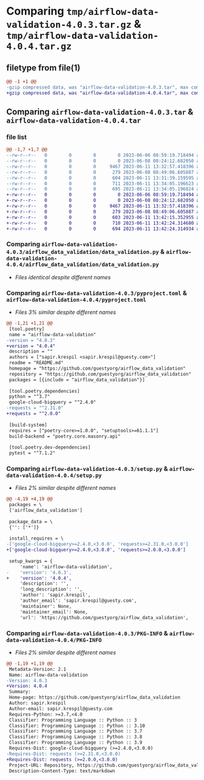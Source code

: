 # Comparing `tmp/airflow-data-validation-4.0.3.tar.gz` & `tmp/airflow-data-validation-4.0.4.tar.gz`

## filetype from file(1)

```diff
@@ -1 +1 @@
-gzip compressed data, was "airflow-data-validation-4.0.3.tar", max compression
+gzip compressed data, was "airflow-data-validation-4.0.4.tar", max compression
```

## Comparing `airflow-data-validation-4.0.3.tar` & `airflow-data-validation-4.0.4.tar`

### file list

```diff
@@ -1,7 +1,7 @@
--rw-r--r--   0        0        0        0 2023-06-06 08:59:19.718494 airflow-data-validation-4.0.3/README.md
--rw-r--r--   0        0        0        0 2023-06-08 08:24:12.682050 airflow-data-validation-4.0.3/airflow_data_validation/__init__.py
--rw-r--r--   0        0        0     9467 2023-06-11 13:32:57.418396 airflow-data-validation-4.0.3/airflow_data_validation/data_validation.py
--rw-r--r--   0        0        0      279 2023-06-08 08:49:06.605887 airflow-data-validation-4.0.3/airflow_data_validation/setup.py
--rw-r--r--   0        0        0      604 2023-06-11 13:31:39.159595 airflow-data-validation-4.0.3/pyproject.toml
--rw-r--r--   0        0        0      711 2023-06-11 13:34:05.196623 airflow-data-validation-4.0.3/setup.py
--rw-r--r--   0        0        0      695 2023-06-11 13:34:05.196824 airflow-data-validation-4.0.3/PKG-INFO
+-rw-r--r--   0        0        0        0 2023-06-06 08:59:19.718494 airflow-data-validation-4.0.4/README.md
+-rw-r--r--   0        0        0        0 2023-06-08 08:24:12.682050 airflow-data-validation-4.0.4/airflow_data_validation/__init__.py
+-rw-r--r--   0        0        0     9467 2023-06-11 13:32:57.418396 airflow-data-validation-4.0.4/airflow_data_validation/data_validation.py
+-rw-r--r--   0        0        0      279 2023-06-08 08:49:06.605887 airflow-data-validation-4.0.4/airflow_data_validation/setup.py
+-rw-r--r--   0        0        0      603 2023-06-11 13:42:15.352955 airflow-data-validation-4.0.4/pyproject.toml
+-rw-r--r--   0        0        0      710 2023-06-11 13:42:24.314680 airflow-data-validation-4.0.4/setup.py
+-rw-r--r--   0        0        0      694 2023-06-11 13:42:24.314934 airflow-data-validation-4.0.4/PKG-INFO
```

### Comparing `airflow-data-validation-4.0.3/airflow_data_validation/data_validation.py` & `airflow-data-validation-4.0.4/airflow_data_validation/data_validation.py`

 * *Files identical despite different names*

### Comparing `airflow-data-validation-4.0.3/pyproject.toml` & `airflow-data-validation-4.0.4/pyproject.toml`

 * *Files 3% similar despite different names*

```diff
@@ -1,21 +1,21 @@
 [tool.poetry]
 name = "airflow-data-validation"
-version = "4.0.3"
+version = "4.0.4"
 description = ""
 authors = ["sapir.krespil <sapir.krespil@guesty.com>"]
 readme = "README.md"
 homepage = "https://github.com/guestyorg/airflow_data_validation"
 repository = "https://github.com/guestyorg/airflow_data_validation"
 packages = [{include = "airflow_data_validation"}]
 
 [tool.poetry.dependencies]
 python = "^3.7"
 google-cloud-bigquery = "^2.4.0"
-requests = "^2.31.0"
+requests = "^2.0.0"
 
 [build-system]
 requires = ["poetry-core>=1.0.0", "setuptools>=61.1.1"]
 build-backend = "poetry.core.masonry.api"
 
 [tool.poetry.dev-dependencies]
 pytest = "^7.1.2"
```

### Comparing `airflow-data-validation-4.0.3/setup.py` & `airflow-data-validation-4.0.4/setup.py`

 * *Files 2% similar despite different names*

```diff
@@ -4,19 +4,19 @@
 packages = \
 ['airflow_data_validation']
 
 package_data = \
 {'': ['*']}
 
 install_requires = \
-['google-cloud-bigquery>=2.4.0,<3.0.0', 'requests>=2.31.0,<3.0.0']
+['google-cloud-bigquery>=2.4.0,<3.0.0', 'requests>=2.0.0,<3.0.0']
 
 setup_kwargs = {
     'name': 'airflow-data-validation',
-    'version': '4.0.3',
+    'version': '4.0.4',
     'description': '',
     'long_description': '',
     'author': 'sapir.krespil',
     'author_email': 'sapir.krespil@guesty.com',
     'maintainer': None,
     'maintainer_email': None,
     'url': 'https://github.com/guestyorg/airflow_data_validation',
```

### Comparing `airflow-data-validation-4.0.3/PKG-INFO` & `airflow-data-validation-4.0.4/PKG-INFO`

 * *Files 2% similar despite different names*

```diff
@@ -1,19 +1,19 @@
 Metadata-Version: 2.1
 Name: airflow-data-validation
-Version: 4.0.3
+Version: 4.0.4
 Summary: 
 Home-page: https://github.com/guestyorg/airflow_data_validation
 Author: sapir.krespil
 Author-email: sapir.krespil@guesty.com
 Requires-Python: >=3.7,<4.0
 Classifier: Programming Language :: Python :: 3
 Classifier: Programming Language :: Python :: 3.10
 Classifier: Programming Language :: Python :: 3.7
 Classifier: Programming Language :: Python :: 3.8
 Classifier: Programming Language :: Python :: 3.9
 Requires-Dist: google-cloud-bigquery (>=2.4.0,<3.0.0)
-Requires-Dist: requests (>=2.31.0,<3.0.0)
+Requires-Dist: requests (>=2.0.0,<3.0.0)
 Project-URL: Repository, https://github.com/guestyorg/airflow_data_validation
 Description-Content-Type: text/markdown
```

